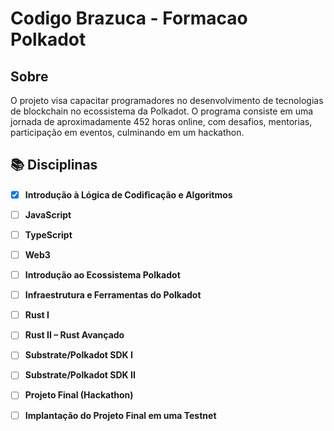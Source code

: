 # Codigo Brazuca - Formacao Polkadot
## Sobre
O projeto visa capacitar programadores no desenvolvimento de tecnologias de blockchain no ecossistema da Polkadot. O programa consiste em uma jornada de aproximadamente 452 horas online, com desafios, mentorias, participação em eventos, culminando em um hackathon.

## 📚 Disciplinas

- [x] **Introdução à Lógica de Codiﬁcação e Algoritmos** 
- [ ] **JavaScript** 
- [ ] **TypeScript**
- [ ] **Web3**
- [ ] **Introdução ao Ecossistema Polkadot**
- [ ] **Infraestrutura e Ferramentas do Polkadot**
- [ ] **Rust I**
- [ ] **Rust II – Rust Avançado**
- [ ] **Substrate/Polkadot SDK I**
- [ ]  **Substrate/Polkadot SDK II**
- [ ] **Projeto Final (Hackathon)**
- [ ] **Implantação do Projeto Final em uma Testnet**

